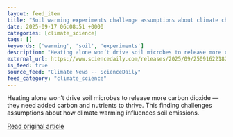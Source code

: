 ```yaml
---
layout: feed_item
title: "Soil warming experiments challenge assumptions about climate change"
date: 2025-09-17 06:08:51 +0000
categories: [climate_science]
tags: []
keywords: ['warming', 'soil', 'experiments']
description: "Heating alone won’t drive soil microbes to release more carbon dioxide — they need added carbon and nutrients to thrive"
external_url: https://www.sciencedaily.com/releases/2025/09/250916221823.htm
is_feed: true
source_feed: "Climate News -- ScienceDaily"
feed_category: "climate_science"
---
```


Heating alone won’t drive soil microbes to release more carbon dioxide — they need added carbon and nutrients to thrive. This finding challenges assumptions about how climate warming influences soil emissions.

[Read original article](https://www.sciencedaily.com/releases/2025/09/250916221823.htm)
